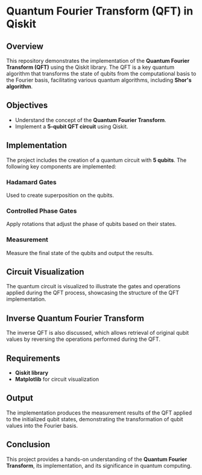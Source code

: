 # Quantum Fourier Transform (QFT) in Qiskit

## Overview
This repository demonstrates the implementation of the **Quantum Fourier Transform (QFT)** using the Qiskit library. The QFT is a key quantum algorithm that transforms the state of qubits from the computational basis to the Fourier basis, facilitating various quantum algorithms, including **Shor's algorithm**.

## Objectives
- Understand the concept of the **Quantum Fourier Transform**.
- Implement a **5-qubit QFT circuit** using Qiskit.

## Implementation
The project includes the creation of a quantum circuit with **5 qubits**. The following key components are implemented:

### Hadamard Gates
Used to create superposition on the qubits.

### Controlled Phase Gates
Apply rotations that adjust the phase of qubits based on their states.

### Measurement
Measure the final state of the qubits and output the results.

## Circuit Visualization
The quantum circuit is visualized to illustrate the gates and operations applied during the QFT process, showcasing the structure of the QFT implementation.

## Inverse Quantum Fourier Transform
The inverse QFT is also discussed, which allows retrieval of original qubit values by reversing the operations performed during the QFT.

## Requirements
- **Qiskit library**
- **Matplotlib** for circuit visualization

## Output
The implementation produces the measurement results of the QFT applied to the initialized qubit states, demonstrating the transformation of qubit values into the Fourier basis.

## Conclusion
This project provides a hands-on understanding of the **Quantum Fourier Transform**, its implementation, and its significance in quantum computing.
